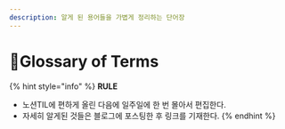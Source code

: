 ```yaml
---
description: 알게 된 용어들을 가볍게 정리하는 단어장
---
```


# 📔Glossary of Terms

{% hint style="info" %}
**RULE**

* 노션TIL에 편하게 올린 다음에 일주일에 한 번 몰아서 편집한다.
* 자세히 알게된 것들은 블로그에 포스팅한 후 링크를 기재한다.
{% endhint %}
